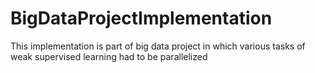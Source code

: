 # BigDataProjectImplementation
This implementation is part of big data project in which various tasks of weak supervised learning had to be parallelized
